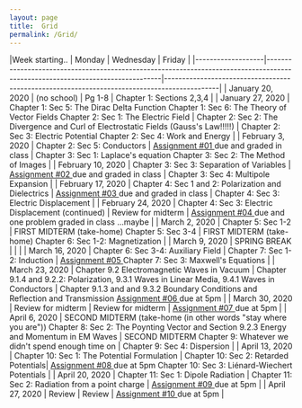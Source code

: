 ```yaml
---
layout: page
title:  Grid
permalink: /Grid/
---
```


|Week starting..   | Monday            | Wednesday                                                                                                                     | Friday                                                                                      |
|-------------------|-------------------------------------------------------------------------------------------------------------------------------|---------------------------------------------------------------------------------------------|
| January 20, 2020  | \(no school\)                                                                                                                 | Pg 1\-8                                                                                     | Chapter 1: Sections 2,3,4                                                              |
| January 27, 2020  | Chapter 1: Sec 5: The Dirac Delta Function Chapter 1: Sec 6: The Theory of Vector Fields Chapter 2: Sec 1: The Electric Field | Chapter 2: Sec 2: The Divergence and Curl of Electrostatic Fields \(Gauss's Law\!\!\!\!\!\) | Chapter 2: Sec 3: Electric Potential Chapter 2: Sec 4: Work and Energy      |
| February 3, 2020  | Chapter 2: Sec 5: Conductors                                                                                                  | <a href='/PHY309/assignments/hw1' >Assignment \#01 </a> due and graded in class                                                     | Chapter 3: Sec 1: Laplace's equation Chapter 3: Sec 2: The Method of Images |
| February 10, 2020 | Chapter 3: Sec 3: Separation of Variables                                                                                     | <a href='/PHY309/assignments/hw2' >Assignment \#02 </a> due and graded in class                                                     | Chapter 3: Sec 4: Multipole Expansion                                       |
| February 17, 2020 | Chapter 4: Sec 1 and 2: Polarization and Dielectrics    | <a href='/PHY309/assignments/hw3' >Assignment \#03 </a>  due and graded in class                                                     | Chapter 4: Sec 3: Electric Displacement                           |
| February 24, 2020 | Chapter 4: Sec 3: Electric Displacement (continued)    | Review for midterm         | <a href='/PHY309/assignments/hw4' >Assignment \#04 </a>  due and one problem graded in class ...maybe      |
| March 2, 2020     | Chapter 5: Sec 1-2    | FIRST MIDTERM \(take\-home\)  Chapter 5: Sec 3-4    | FIRST MIDTERM \(take\-home\)  Chapter 6: Sec 1-2: Magnetization |
| March 9, 2020     | SPRING BREAK  |   | |
| March 16, 2020    | Chapter 6: Sec 3-4: Auxiliary Field   | Chapter 7: Sec 1\-2: Induction   | <a href='/PHY309/assignments/hw5' >Assignment \#05 </a>  Chapter 7: Sec 3: Maxwell's Equations | 
| March 23, 2020    | Chapter 9.2 Electromagnetic Waves in Vacuum   | Chapter 9.1.4 and 9.2.2: Polarization, 9.3.1 Waves in Linear Media, 9.4.1 Waves in Conductors    | Chapter 9.1.3 and and 9.3.2 Boundary Conditions and Reflection and Transmission    <a href='/PHY309/assignments/hw6' >Assignment \#06 </a>  due at 5pm  |
| March 30, 2020    | Review for midterm        | Review for midterm |  <a href='/PHY309/assignments/hw7' >Assignment \#07 </a>  due at 5pm   | 
| April 6, 2020     | SECOND MIDTERM \(take\-home (in other words "stay where you are")) Chapter 8: Sec 2: The Poynting Vector and Section 9.2.3 Energy and Momentum in EM Waves   | SECOND MIDTERM Chapter 9: Whatever we didn't spend enough time on   | Chapter 9: Sec 4: Dispersion         |
| April 13, 2020    | Chapter 10: Sec 1: The Potential Formulation  | Chapter 10: Sec 2: Retarded Potentials| <a href='/PHY309/assignments/hw8' >Assignment \#08 </a>  due at 5pm  Chapter 10: Sec 3: Liénard-Wiechert Potentials | 
| April 20, 2020    | Chapter 11: Sec 1: Dipole Radiation  | Chapter 11: Sec 2: Radiation from a point charge  | <a href='/PHY309/assignments/hw9' >Assignment \#09 </a>  due at 5pm |
| April 27, 2020    | Review   | Review |  <a href='/PHY309/assignments/hw10' >Assignment \#10 </a>  due at 5pm  | 
